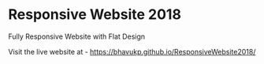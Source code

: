 # Responsive Website 2018
Fully Responsive Website with Flat Design


Visit the live website at - https://bhavukp.github.io/ResponsiveWebsite2018/
